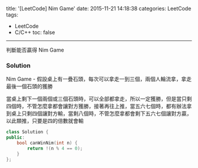 title: '[LeetCode] Nim Game'
date: 2015-11-21 14:18:38
categories: LeetCode
tags:
- LeetCode
- C/C++
toc: false
---
判斷能否贏得 Nim Game

<!-- more -->

### Solution

Nim Game - 假設桌上有一疊石頭，每次可以拿走一到三個，兩個人輪流拿，拿走最後一個石頭的獲勝

當桌上剩下一個兩個或三個石頭時，可以全部都拿走，所以一定獲勝，但是當只剩四個時，不管怎麼拿都會讓對方獲勝，接著再往上推，當五六七個時，都有辦法拿到桌上只剩四個讓對方輸，當剩八個時，不管怎麼拿都會剩下五六七個讓對方贏，以此類推，只要是四的倍數就會輸

``` c++
class Solution {
public:
    bool canWinNim(int n) {
        return !(n % 4 == 0);
    }
};
```
